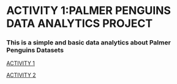 <h1>ACTIVITY 1:PALMER PENGUINS DATA ANALYTICS PROJECT</h1>

<h3>This is a simple and basic data analytics about Palmer Penguins Datasets</h3>

[ACTIVITY 1](https://github.com/owen-decastro/ITELEC_decastro/blob/main/Activity1%20(1)(1).ipynb)

[ACTIVITY 2](https://github.com/owen-decastro/PELEC_ACT2/blob/main/Activity2.ipynb)
